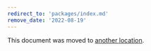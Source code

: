 ```yaml
---
redirect_to: 'packages/index.md'
remove_date: '2022-08-19'
---
```


This document was moved to [another location](packages/index.md).

<!-- This redirect file can be deleted after <2022-08-19>. -->
<!-- Redirects that point to other docs in the same project expire in three months. -->
<!-- Redirects that point to docs in a different project or site (for example, link is not relative and starts with `https:`) expire in one year. -->
<!-- Before deletion, see: https://docs.gitlab.com/ee/development/documentation/redirects.html -->
